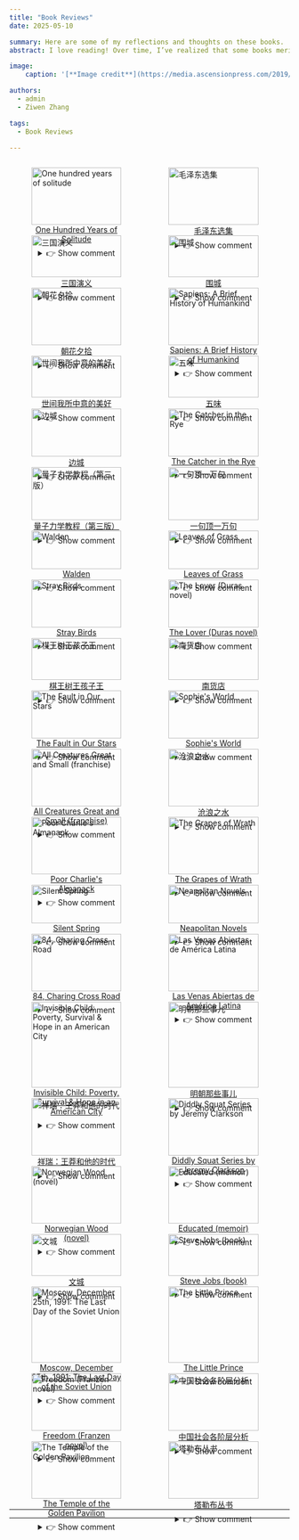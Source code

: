 ```yaml
---
title: "Book Reviews"
date: 2025-05-10

summary: Here are some of my reflections and thoughts on these books.
abstract: I love reading! Over time, I’ve realized that some books merit multiple readings, while others can be skipped. What follows are my highly subjective impressions of several books. If you haven’t read them before, I suggest skipping the review. But if you have, I invite you to see whether you agree or disagree 🤣.<br> My top recommended books will be awarded 5 🍔, while the least recommended ones will get 5 🥦.

image:
    caption: '[**Image credit**](https://media.ascensionpress.com/2019/10/15/13-books-that-should-be-on-every-catholics-bookshelf/)'

authors:
  - admin
  - Ziwen Zhang

tags:
  - Book Reviews

---
```


<div style="display: flex; gap: 1%; flex-wrap: wrap;">
  <figure style="width: 32%; margin-bottom: 1%;">
    <img src="./pic0.jpg" alt="One hundred years of solitude" style="width: 100%;">
    <figcaption style="text-align: center;">
    <a href="https://en.wikipedia.org/wiki/One_Hundred_Years_of_Solitude" target="_blank">
      One Hundred Years of Solitude
    </a>
    <details style="margin-top: 0.5em;">
    <summary>👉 Show comment</summary>
      A beautiful story. Read it once—you’ll want to read it ten more times!<br>
      Score: 🍔🍔🍔🍔🍔
    </details>
    </figcaption>
  </figure>

  <figure style="width: 32%; margin-bottom: 1%;">
    <img src="./pic5.png" alt="毛泽东选集" style="width: 100%;">
    <figcaption style="text-align: center;">
    <a href="https://en.wikipedia.org/wiki/Selected_Works_of_Mao_Tse-Tung" target="_blank">
      毛泽东选集
    </a>
    <details style="margin-top: 0.5em;">
    <summary>👉 Show comment</summary>
      这些书籍充满了智慧和策略——是年轻人成长过程中必读的书籍。你可以从中汲取力量和自信。青年人是冉冉升起的太阳，是世界的希望！<br>
      Score: 🍔🍔🍔🍔🍔
    </details>
    </figcaption>
  </figure>

  <figure style="width: 32%; margin-bottom: 1%;">
    <img src="./pic6.jpg" alt="三国演义" style="width: 100%;">
    <figcaption style="text-align: center;">
    <a href="https://en.wikipedia.org/wiki/Romance_of_the_Three_Kingdoms" target="_blank">
      三国演义
    </a>
    <details style="margin-top: 0.5em;">
    <summary>👉 Show comment</summary>
      “不求同年同月同日生——但求同年同月同日死。”
      一个野蛮的时代，一段传奇的故事！<br>
      Score: 🍔🍔🍔🍔🍔
    </details>
    </figcaption>
  </figure>

  <figure style="width: 32%; margin-bottom: 1%;">
    <img src="./pic19.jpg" alt="围城" style="width: 100%;">
    <figcaption style="text-align: center;">
    <a href="https://zh.wikipedia.org/wiki/%E5%9B%B4%E5%9F%8E_(%E5%B0%8F%E8%AF%B4)" target="_blank">
      围城
    </a>
    <details style="margin-top: 0.5em;">
    <summary>👉 Show comment</summary>
      语言幽默风趣，讽刺辛辣深刻，书中无不彰显钱老的智慧，是一本伟大的小说。<br>
      Score: 🍔🍔🍔🍔
    </details>
    </figcaption>
  </figure>

  <figure style="width: 32%; margin-bottom: 1%;">
    <img src="./pic21.jpg" alt="朝花夕拾" style="width: 100%;">
    <figcaption style="text-align: center;">
    <a href="https://zh.wikipedia.org/zh-cn/%E6%9C%9D%E8%8A%B1%E5%A4%95%E6%8B%BE" target="_blank">
      朝花夕拾
    </a>
    <details style="margin-top: 0.5em;">
    <summary>👉 Show comment</summary>
      每年必读，长长硬骨头。<br>
      Score: 🍔🍔🍔🍔
    </details>
    </figcaption>
  </figure>

  <figure style="width: 32%; margin-bottom: 1%;">
    <img src="./pic35.jpg" alt="Sapiens: A Brief History of Humankind" style="width: 100%;">
    <figcaption style="text-align: center;">
    <a href="https://en.wikipedia.org/wiki/Sapiens:_A_Brief_History_of_Humankind" target="_blank">
      Sapiens: A Brief History of Humankind
    </a>
    <details style="margin-top: 0.5em;">
    <summary>👉 Show comment</summary>
      What shocked and inspired me most in this book was a particular idea — and as I recount it now, I am already demonstrating its truth. The greatest difference between humans and animals, and also the source of our greatest strength, lies in our ability to create stories, understand stories, and believe in stories!!!<br>
      Score: 🍔🍔🍔🍔
    </details>
    </figcaption>
  </figure>

  <figure style="width: 32%; margin-bottom: 1%;">
    <img src="./pic38.jpg" alt="世间我所中意的美好" style="width: 100%;">
    <figcaption style="text-align: center;">
    <a href="https://book.douban.com/subject/25712493/" target="_blank">
      世间我所中意的美好
    </a>
    <details style="margin-top: 0.5em;">
    <summary>👉 Show comment</summary>
      我最钟爱的诗集，William Butler Yeats 写下了我所中意的美好💜.<br>
      Score: 🍔🍔🍔🍔
    </details>
    </figcaption>
  </figure>

  <figure style="width: 32%; margin-bottom: 1%;">
    <img src="./pic14.jpg" alt="五味" style="width: 100%;">
    <figcaption style="text-align: center;">
    <a href="https://www.goodreads.com/book/show/19044873" target="_blank">
      五味
    </a>
    <details style="margin-top: 0.5em;">
    <summary>👉 Show comment</summary>
      每次读到这本书，总感到一种深至内心的轻松与温柔。原来好好地吃好每一餐饭，是一件幸福到心缝里的事儿。<br>
      Score: 🍔🍔🍔🍔
    </details>
    </figcaption>
  </figure>

  <figure style="width: 32%; margin-bottom: 1%;">
    <img src="./pic7.png" alt="边城" style="width: 100%;">
    <figcaption style="text-align: center;">
    <a href="https://en.wikipedia.org/wiki/The_Border_Town" target="_blank">
      边城
    </a>
    <details style="margin-top: 0.5em;">
    <summary>👉 Show comment</summary>
      在我心神向往的地方，发生的一段动人爱情故事。<br>
      Score: 🍔🍔🍔🍔
    </details>
    </figcaption>
  </figure>

  <figure style="width: 32%; margin-bottom: 1%;">
    <img src="./pic33.jpg" alt="The Catcher in the Rye" style="width: 100%;">
    <figcaption style="text-align: center;">
    <a href="https://en.wikipedia.org/wiki/The_Catcher_in_the_Rye" target="_blank">
      The Catcher in the Rye
    </a>
    <details style="margin-top: 0.5em;">
    <summary>👉 Show comment</summary>
      This is a monologue of a boy who refuses to be disciplined, resisting the adult world.
      First time reading it, I really hated this book;
      Second time reading it, I really hated this book;
      Third time reading it, I was greatly shaken.
      If you ask me why I read it three times, Because I feel like it.<br>
      Score: 🍔🍔🍔🍔
    </details>
    </figcaption>
  </figure>

  <figure style="width: 32%; margin-bottom: 1%;">
    <img src="./pic36.png" alt="量子力学教程（第三版）" style="width: 100%;">
    <figcaption style="text-align: center;">
    <a href="https://baike.baidu.com/item/%E9%87%8F%E5%AD%90%E5%8A%9B%E5%AD%A6%E6%95%99%E7%A8%8B%EF%BC%88%E7%AC%AC%E4%B8%89%E7%89%88%EF%BC%89/23743748" target="_blank">
      量子力学教程（第三版）
    </a>
    <details style="margin-top: 0.5em;">
    <summary>👉 Show comment</summary>
      读过三十几遍的教材，再次看到还是会有所触动！<br>
      Score: 🍔🍔🍔🍔
    </details>
    </figcaption>
  </figure>

  <figure style="width: 32%; margin-bottom: 1%;">
    <img src="./pic13.jpg" alt="一句顶一万句" style="width: 100%;">
    <figcaption style="text-align: center;">
    <a href="https://zh.wikipedia.org/wiki/%E4%B8%80%E5%8F%A5%E9%A1%B6%E4%B8%80%E4%B8%87%E5%8F%A5" target="_blank">
      一句顶一万句
    </a>
    <details style="margin-top: 0.5em;">
    <summary>👉 Show comment</summary>
      找一个能说得上话的人，是很难的事儿。但是话是不是有点太密了？正着说，反着说，颠来倒去地说。<br>
      Score: 🍔🍔🍔🍔
    </details>
    </figcaption>
  </figure>

  <figure style="width: 32%; margin-bottom: 1%;">
    <img src="./pic17.jpg" alt="Walden" style="width: 100%;">
    <figcaption style="text-align: center;">
    <a href="https://en.wikipedia.org/wiki/Walden" target="_blank">
      Walden
    </a>
    <details style="margin-top: 0.5em;">
    <summary>👉 Show comment</summary>
      A place where the soul finds rest. <br>
      Score: 🍔🍔🍔
    </details>
    </figcaption>
  </figure>

  <figure style="width: 32%; margin-bottom: 1%;">
    <img src="./pic37.jpg" alt="Leaves of Grass" style="width: 100%;">
    <figcaption style="text-align: center;">
    <a href="https://en.wikipedia.org/wiki/Leaves_of_Grass" target="_blank">
      Leaves of Grass
    </a>
    <details style="margin-top: 0.5em;">
    <summary>👉 Show comment</summary>
      A heartfelt poetry collection.<br>
      Score: 🍔🍔🍔
    </details>
    </figcaption>
  </figure>

  <figure style="width: 32%; margin-bottom: 1%;">
    <img src="./pic30.jpg" alt="Stray Birds" style="width: 100%;">
    <figcaption style="text-align: center;">
    <a href="https://www.goodreads.com/book/show/166350.Stray_Birds" target="_blank">
      Stray Birds
    </a>
    <details style="margin-top: 0.5em;">
    <summary>👉 Show comment</summary>
      While reading this book, you can feel the unique exotic atmosphere, the humid air, vibrant colors, a mysterious ambiance, the swaying banana trees, the chirping of insects and birds, and the starry moonlit night.<br>
      Score: 🍔🍔🍔
    </details>
    </figcaption>
  </figure>

  <figure style="width: 32%; margin-bottom: 1%;">
    <img src="./pic41.jpg" alt="The Lover (Duras novel)" style="width: 100%;">
    <figcaption style="text-align: center;">
    <a href="https://en.wikipedia.org/wiki/The_Lover_(Duras_novel)" target="_blank">
      The Lover (Duras novel)
    </a>
    <details style="margin-top: 0.5em;">
    <summary>👉 Show comment</summary>
      I can't tell whether this is true love or a twisted emotion disguised as true love.<br>
      Score: 🍔🍔🍔
    </details>
    </figcaption>
  </figure>

  <figure style="width: 32%; margin-bottom: 1%;">
    <img src="./pic28.png" alt="棋王树王孩子王" style="width: 100%;">
    <figcaption style="text-align: center;">
    <a href="https://baike.baidu.com/item/%E6%A3%8B%E7%8E%8B%E6%A0%91%E7%8E%8B%E5%AD%A9%E5%AD%90%E7%8E%8B/12290818" target="_blank">
      棋王树王孩子王
    </a>
    <details style="margin-top: 0.5em;">
    <summary>👉 Show comment</summary>
      阿城的文字是无可挑剔的，对人物的描写也是细腻深刻的，值得细读！<br>
      Score: 🍔🍔🍔
    </details>
    </figcaption>
  </figure>

  <figure style="width: 32%; margin-bottom: 1%;">
    <img src="./pic9.png" alt="南货店" style="width: 100%;">
    <figcaption style="text-align: center;">
    <a href="https://baike.baidu.com/item/%E5%8D%97%E8%B4%A7%E5%BA%97/51855882" target="_blank">
      南货店
    </a>
    <details style="margin-top: 0.5em;">
    <summary>👉 Show comment</summary>
      我喜欢这个温情而略带残酷的故事。一个人一辈子要经历多少磨难？而这些故事在人故去之后是否还会有回响？<br>
      Score: 🍔🍔🍔
    </details>
    </figcaption>
  </figure>

  <figure style="width: 32%; margin-bottom: 1%;">
    <img src="./pic40.jpg" alt="The Fault in Our Stars" style="width: 100%;">
    <figcaption style="text-align: center;">
    <a href="https://en.wikipedia.org/wiki/The_Fault_in_Our_Stars" target="_blank">
      The Fault in Our Stars
    </a>
    <details style="margin-top: 0.5em;">
    <summary>👉 Show comment</summary>
      I was fortunate to read this book in the days of my youth. Thus, while I still possessed my youth, I also came to possess a sense of what youth feels like.<br>
      Score: 🍔🍔🍔
    </details>
    </figcaption>
  </figure>

  <figure style="width: 32%; margin-bottom: 1%;">
    <img src="./pic2.jpg" alt="Sophie's World" style="width: 100%;">
    <figcaption style="text-align: center;">
    <a href="https://en.wikipedia.org/wiki/Sophie%27s_World" target="_blank">
      Sophie's World
    </a>
    <details style="margin-top: 0.5em;">
    <summary>👉 Show comment</summary>
      An interesting book that takes you through the evolutionary history of philosophy — a great introduction to philosophy.<br>
      Score: 🍔🍔🍔
    </details>
    </figcaption>
  </figure>

  <figure style="width: 32%; margin-bottom: 1%;">
    <img src="./pic34.jpg" alt="All Creatures Great and Small (franchise)" style="width: 100%;">
    <figcaption style="text-align: center;">
    <a href="https://en.wikipedia.org/wiki/All_Creatures_Great_and_Small_(franchise)" target="_blank">
      All Creatures Great and Small (franchise)
    </a>
    <details style="margin-top: 0.5em;">
    <summary>👉 Show comment</summary>
      These stories will make you realize the beauty of life. <br>
      Score: 🍔🍔🍔
    </details>
    </figcaption>
  </figure>

  <figure style="width: 32%; margin-bottom: 1%;">
    <img src="./pic10.png" alt="沧浪之水" style="width: 100%;">
    <figcaption style="text-align: center;">
    <a href="https://baike.baidu.com/item/%E6%B2%A7%E6%B5%AA%E4%B9%8B%E6%B0%B4/3144669" target="_blank">
      沧浪之水
    </a>
    <details style="margin-top: 0.5em;">
    <summary>👉 Show comment</summary>
      波云诡谲的权利斗争。我也要当卫生局局长！<br>
      Score: 🍔🍔🍔
    </details>
    </figcaption>
  </figure>

  <figure style="width: 32%; margin-bottom: 1%;">
    <img src="./pic25.jpg" alt="Poor Charlie's Almanack" style="width: 100%;">
    <figcaption style="text-align: center;">
    <a href="https://en.wikipedia.org/wiki/Poor_Charlie%27s_Almanack" target="_blank">
      Poor Charlie's Almanack
    </a>
    <details style="margin-top: 0.5em;">
    <summary>👉 Show comment</summary>
      It's an interesting book, but after finishing it, I didn't feel particularly enlightened. Maybe I need to read it a few more times.<br>
      Score: 🍔🍔🍔
    </details>
    </figcaption>
  </figure>

  <figure style="width: 32%; margin-bottom: 1%;">
    <img src="./pic26.jpg" alt="The Grapes of Wrath" style="width: 100%;">
    <figcaption style="text-align: center;">
    <a href="https://en.wikipedia.org/wiki/The_Grapes_of_Wrath" target="_blank">
      The Grapes of Wrath
    </a>
    <details style="margin-top: 0.5em;">
    <summary>👉 Show comment</summary>
      This book has deeply made me realize that there is no essential difference between people and between nations. No one is born noble; even nations that once stood at the peak of capitalism have crawled through the mud. Human nature is universal. We all long for love, desire a stable life, and possess similar dark sides as well as great shining qualities. The literary depiction of human nature's brilliance in this book is fully realized in the final scene, leaving me with a profound sense of unease that lingers in my heart. <br>
      Score: 🍔🍔🍔
    </details>
    </figcaption>
  </figure>

  <figure style="width: 32%; margin-bottom: 1%;">
    <img src="./pic27.jpg" alt="Silent Spring" style="width: 100%;">
    <figcaption style="text-align: center;">
    <a href="https://en.wikipedia.org/wiki/Silent_Spring" target="_blank">
      Silent Spring
    </a>
    <details style="margin-top: 0.5em;">
    <summary>👉 Show comment</summary>
      It’s shocking, yet it seems that human society is still stumbling forward. Perhaps everything we do is based on a fundamental assumption: that nature will always find its own way to survive. Or perhaps, we simply don’t care. We revel through the night, until total destruction. <br>
      Score: 🍔🍔🍔
    </details>
    </figcaption>
  </figure>

  <figure style="width: 32%; margin-bottom: 1%;">
    <img src="./pic3.jpg" alt="Neapolitan Novels" style="width: 100%;">
    <figcaption style="text-align: center;">
    <a href="https://en.wikipedia.org/wiki/Neapolitan_Novels" target="_blank">
      Neapolitan Novels
    </a>
    <details style="margin-top: 0.5em;">
    <summary>👉 Show comment</summary>
      I find it so hard to understand women — they're so deep and complex.<br>
      Score: 🍔🍔🍔
    </details>
    </figcaption>
  </figure>

  <figure style="width: 32%; margin-bottom: 1%;">
    <img src="./pic39.jpg" alt="84, Charing Cross Road" style="width: 100%;">
    <figcaption style="text-align: center;">
    <a href="https://en.wikipedia.org/wiki/84,_Charing_Cross_Road" target="_blank">
      84, Charing Cross Road
    </a>
    <details style="margin-top: 0.5em;">
    <summary>👉 Show comment</summary>
      A story of friendship across time and space between a person who loves reading and someone who cherishes that love. <br>
      Score: 🍔🍔🍔
    </details>
    </figcaption>
  </figure>

  <figure style="width: 32%; margin-bottom: 1%;">
    <img src="./pic12.jpg" alt="Las Venas Abiertas de América Latina" style="width: 100%;">
    <figcaption style="text-align: center;">
    <a href="https://es.wikipedia.org/wiki/Las_venas_abiertas_de_Am%C3%A9rica_Latina" target="_blank">
      Las Venas Abiertas de América Latina
    </a>
    <details style="margin-top: 0.5em;">
    <summary>👉 Show comment</summary>
      When the fate of a nation is not in the hands of its people, it inevitably means the tragedy of life. Hang in there, friends of Latin America.<br>
      Score: 🍔🍔🍔
    </details>
    </figcaption>
  </figure>

  <figure style="width: 32%; margin-bottom: 1%;">
    <img src="./pic8.jpg" alt="Invisible Child: Poverty, Survival & Hope in an American City" style="width: 100%;">
    <figcaption style="text-align: center;">
    <a href="https://en.wikipedia.org/wiki/Invisible_Child:_Poverty,_Survival_%26_Hope_in_an_American_City" target="_blank">
      Invisible Child: Poverty, Survival & Hope in an American City
    </a>
    <details style="margin-top: 0.5em;">
    <summary>👉 Show comment</summary>
      The structural poverty caused by capitalist society makes individuals feel powerless and insignificant in the waves of social change.<br>
      Score: 🍔🍔🍔
    </details>
    </figcaption>
  </figure>

  <figure style="width: 32%; margin-bottom: 1%;">
    <img src="./pic20.jpg" alt="明朝那些事儿" style="width: 100%;">
    <figcaption style="text-align: center;">
    <a href="https://zh.wikipedia.org/wiki/%E6%98%8E%E6%9C%9D%E9%82%A3%E4%BA%9B%E4%BA%8B%E5%85%92" target="_blank">
      明朝那些事儿
    </a>
    <details style="margin-top: 0.5em;">
    <summary>👉 Show comment</summary>
      很有意思的丛书。然而，在这些书中，没有谁是主角，作者才是。本系列书更像是作者对历史的读后感，读时需慎辨主观与客观。<br>
      Score: 🍔🍔🍔
    </details>
    </figcaption>
  </figure>

  <figure style="width: 32%; margin-bottom: 1%;">
    <img src="./pic16.png" alt="祥瑞：王莽和他的时代" style="width: 100%;">
    <figcaption style="text-align: center;">
    <a href="https://baike.baidu.com/item/%E7%A5%A5%E7%91%9E%EF%BC%9A%E7%8E%8B%E8%8E%BD%E5%92%8C%E4%BB%96%E7%9A%84%E6%97%B6%E4%BB%A3/58484515" target="_blank">
      祥瑞：王莽和他的时代
    </a>
    <details style="margin-top: 0.5em;">
    <summary>👉 Show comment</summary>
      书很有趣，又学一课，道术有别。克己复礼、阴谋诡计都是术。而道是济世安民、顺势而为，是光明正道、是大公无私。王莽终究是习术而走火入魔矣。此外，“祥瑞”这个切入点很好！<br>
      Score: 🍔🍔🍔
    </details>
    </figcaption>
  </figure>

  <figure style="width: 32%; margin-bottom: 1%;">
    <img src="./pic23.jpg" alt="Diddly Squat Series by Jeremy Clarkson" style="width: 100%;">
    <figcaption style="text-align: center;">
    <a href="https://www.goodreads.com/series/372660-diddly-squat" target="_blank">
      Diddly Squat Series by Jeremy Clarkson
    </a>
    <details style="margin-top: 0.5em;">
    <summary>👉 Show comment</summary>
      A fun series of books that's easy to read, but with a tendency to be overly clever. <br>
      Score: 🍔🍔🍔
    </details>
    </figcaption>
  </figure>

  <figure style="width: 32%; margin-bottom: 1%;">
    <img src="./pic32.jpg" alt="Norwegian Wood (novel)" style="width: 100%;">
    <figcaption style="text-align: center;">
    <a href="https://en.wikipedia.org/wiki/Norwegian_Wood_(novel)" target="_blank">
      Norwegian Wood (novel)
    </a>
    <details style="margin-top: 0.5em;">
    <summary>👉 Show comment</summary>
      Sad and profound. <br>
      Score: 🍔🍔🍔
    </details>
    </figcaption>
  </figure>

  <figure style="width: 32%; margin-bottom: 1%;">
    <img src="./pic31.png" alt="Educated (memoir)" style="width: 100%;">
    <figcaption style="text-align: center;">
    <a href="https://en.wikipedia.org/wiki/Educated_(memoir)" target="_blank">
      Educated (memoir)
    </a>
    <details style="margin-top: 0.5em;">
    <summary>👉 Show comment</summary>
      As long as you keep hope and never give up, you will eventually receive the gifts of fate. <br>
      Score: 🍔🍔🍔
    </details>
    </figcaption>
  </figure>

  <figure style="width: 32%; margin-bottom: 1%;">
    <img src="./pic15.jpg" alt="文城" style="width: 100%;">
    <figcaption style="text-align: center;">
    <a href="https://zh.wikipedia.org/wiki/%E6%96%87%E5%9F%8E_(%E5%B0%8F%E8%AF%B4)" target="_blank">
      文城
    </a>
    <details style="margin-top: 0.5em;">
    <summary>👉 Show comment</summary>
      我觉得一般，和《一句顶一万句》有点像。<br>
      Score: 🍔🍔
    </details>
    </figcaption>
  </figure>

  <figure style="width: 32%; margin-bottom: 1%;">
    <img src="./pic29.jpg" alt="Steve Jobs (book)" style="width: 100%;">
    <figcaption style="text-align: center;">
    <a href="https://en.wikipedia.org/wiki/Steve_Jobs_(book)" target="_blank">
      Steve Jobs (book)
    </a>
    <details style="margin-top: 0.5em;">
    <summary>👉 Show comment</summary>
      If you like Steve Jobs and are interested in his life, then go ahead and read it.<br>
      Score: 🍔🍔
    </details>
    </figcaption>
  </figure>

  <figure style="width: 32%; margin-bottom: 1%;">
    <img src="./pic18.jpg" alt="Moscow, December 25th, 1991: The Last Day of the Soviet Union" style="width: 100%;">
    <figcaption style="text-align: center;">
    <a href="https://www.amazon.com/Moscow-December-25th-1991-Soviet/dp/1848271131" target="_blank">
      Moscow, December 25th, 1991: The Last Day of the Soviet Union
    </a>
    <details style="margin-top: 0.5em;">
    <summary>👉 Show comment</summary>
      This book lists many interesting events and serves as a decent diary. However, the writing style is poor, as it's merely a collection of events without much depth.<br>
      Score: 🍔🍔
    </details>
    </figcaption>
  </figure>

  <figure style="width: 32%; margin-bottom: 1%;">
    <img src="./pic11.jpg" alt="The Little Prince" style="width: 100%;">
    <figcaption style="text-align: center;">
    <a href="https://en.wikipedia.org/wiki/The_Little_Prince" target="_blank">
      The Little Prince
    </a>
    <details style="margin-top: 0.5em;">
    <summary>👉 Show comment</summary>
      It should be a very interesting book, but I just can't get into it. Am I too old for this?<br>
      Score: 🍔🍔
    </details>
    </figcaption>
  </figure>

  <figure style="width: 32%; margin-bottom: 1%;">
    <img src="./pic1.jpg" alt="Freedom (Franzen novel)" style="width: 100%;">
    <figcaption style="text-align: center;">
    <a href="https://en.wikipedia.org/wiki/Freedom_(Franzen_novel)" target="_blank">
      Freedom (Franzen novel)
    </a>
    <details style="margin-top: 0.5em;">
    <summary>👉 Show comment</summary>
      You loved me, but I didn’t love you back. I left you, yet I needed you, so I came back — and you forgave me. In the end, we are all free???<br>
      Score: 🍔🍔
    </details>
    </figcaption>
  </figure>

  <figure style="width: 32%; margin-bottom: 1%;">
    <img src="./pic24.jpg" alt="中国社会各阶层分析" style="width: 100%;">
    <figcaption style="text-align: center;">
    <a href="https://baike.baidu.com/item/%E4%B8%AD%E5%9B%BD%E7%A4%BE%E4%BC%9A%E5%90%84%E9%98%B6%E5%B1%82%E5%88%86%E6%9E%90/3368240" target="_blank">
      中国社会各阶层分析
    </a>
    <details style="margin-top: 0.5em;">
    <summary>👉 Show comment</summary>
      当你看了标题，买了书，准备好读一本翔实的社会研究报告的时候，你会发现生活又欺骗了你。本书是文人的自我感动，书中的主要内容是作者朋友的访谈录，极度主观且几乎无任何科学调研数据。尽管如此，如果对某些阶层人士的心理活动感兴趣的朋友，前200页还是可以看看的。 <br>
      Score: 🍔
    </details>
    </figcaption>
  </figure>

  <figure style="width: 32%; margin-bottom: 1%;">
    <img src="./pic4.jpg" alt="The Temple of the Golden Pavilion" style="width: 100%;">
    <figcaption style="text-align: center;">
    <a href="https://en.wikipedia.org/wiki/The_Temple_of_the_Golden_Pavilion" target="_blank">
      The Temple of the Golden Pavilion
    </a>
    <details style="margin-top: 0.5em;">
    <summary>👉 Show comment</summary>
      The protagonist in the story is both morbid and self-abasing — what might this reveal about the author? Yet the prose remains beautiful.<br>
      Score: 🥦
    </details>
    </figcaption>
  </figure>

  <figure style="width: 32%; margin-bottom: 1%;">
    <img src="./pic22.png" alt="塔勒布丛书" style="width: 100%;">
    <figcaption style="text-align: center;">
    <a href="" target="_blank">
      塔勒布丛书
    </a>
    <details style="margin-top: 0.5em;">
    <summary>👉 Show comment</summary>
      都说这些书写得好，真的好吗？不过是掉书袋的装x之作。几句话就能讲清楚，非得写成一套书。害老子读半天...<br>
      Score: 🥦🥦🥦
    </details>
    </figcaption>
  </figure>

</div>

---

<script defer src="https://cdn.commento.io/js/commento.js"></script>
<div id="commento"></div>

---

